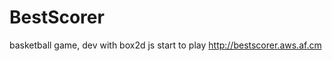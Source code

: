 BestScorer
==========

basketball game, dev with box2d js
start to play http://bestscorer.aws.af.cm
